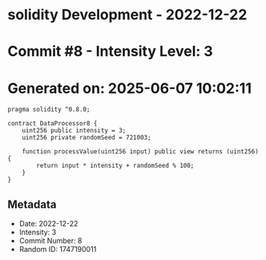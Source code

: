 ﻿# solidity Development - 2022-12-22
# Commit #8 - Intensity Level: 3
# Generated on: 2025-06-07 10:02:11
```solidity
pragma solidity ^0.8.0;

contract DataProcessor8 {
    uint256 public intensity = 3;
    uint256 private randomSeed = 721003;

    function processValue(uint256 input) public view returns (uint256) {
        return input * intensity + randomSeed % 100;
    }
}
```
## Metadata
- Date: 2022-12-22
- Intensity: 3
- Commit Number: 8
- Random ID: 1747190011
